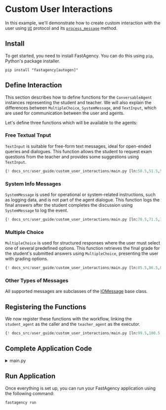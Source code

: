 # Custom User Interactions

In this example, we'll demonstrate how to create custom interaction with the user using [`UI`](../../../../api/fastagency/UI/) protocol and its [`process_message`](../../../../api/fastagency/UI/#fastagency.UI.create_subconversation) method.


## Install

To get started, you need to install FastAgency. You can do this using `pip`, Python's package installer.

```console
pip install "fastagency[autogen]"
```


## Define Interaction

This section describes how to define functions for the `ConversableAgent` instances representing the student and teacher. We will also explain the differences between `MultipleChoice`, `SystemMessage`, and `TextInput`, which are used for communication between the user and agents.

Let's define three functions which will be available to the agents:

### Free Textual Tnput

`TextInput` is suitable for free-form text messages, ideal for open-ended queries and dialogues. This function allows the student to request exam questions from the teacher and provides some suggestions using `TextInput`.

```python
{! docs_src/user_guide/custom_user_interactions/main.py [ln:50.5,51.5,52.5,53.5,54.5,55.5,56.5,57.5,58.5,59.5,60.5,61.5,62.5,63.5,64.5,66.5,67.5,68.5] !}
```

### System Info Messages

`SystemMessage` is used for operational or system-related instructions, such as logging data, and is not part of the agent dialogue. This function logs the final answers after the student completes the discussion using `SystemMessage` to log the event.

```python
{! docs_src/user_guide/custom_user_interactions/main.py [ln:70.5,71.5,72.5,73.5,74.5,75.5,76.5,77.5,78.5,79.5,80.5,81.5,82.5,83.5] !}
```

### Multiple Choice

`MultipleChoice` is used for structured responses where the user must select one of several predefined options. This function retrieves the final grade for the student's submitted answers using `MultipleChoice`, presenting the user with grading options.

```python
{! docs_src/user_guide/custom_user_interactions/main.py [ln:85.5,86.5,87.5,88.5,89.5,90.5,91.5,92.5,93.5,94.5,96.5,97.5] !}
```

### Other Types of Messages

All supported messages are subclasses of the [IOMessage](../../../../api/fastagency/IOMessage/) base class.

## Registering the Functions
We now register these functions with the workflow, linking the `student_agent` as the caller and the `teacher_agent` as the executor.

```python
{! docs_src/user_guide/custom_user_interactions/main.py [ln:99.5,100.5,101.5,102.5,103.5,104.5,105.5,106.5,107.5,108.5,109.5,110.5,111.5,112.5,113.5,114.5,115.5,116.5,117.5,118.5,119.5,120.5,121.5] !}
```

## Complete Application Code

<details>
<summary>main.py</summary>
```python
{! docs_src/user_guide/custom_user_interactions/main.py!}
```
</details>

## Run Application

Once everything is set up, you can run your FastAgency application using the following command:

```console
fastagency run
```
